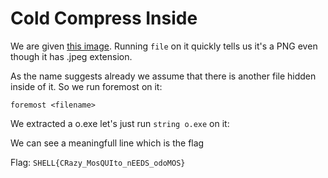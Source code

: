 # Cold Compress Inside

We are given [this image](COLD_COMPRESS.jpeg).
Running `file` on it quickly tells us it's a PNG even though it has .jpeg extension.

As the name suggests already we assume that there is another file hidden inside of it. So we run foremost on it:

```foremost <filename>```

We extracted a o.exe let's just run `string o.exe` on it:

We can see a meaningfull line which is the flag 

Flag: ``SHELL{CRazy_MosQUIto_nEEDS_odoMOS}``
